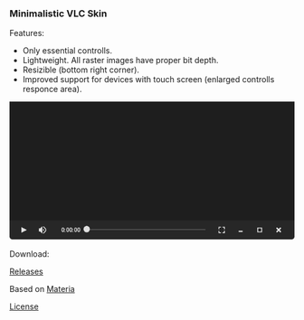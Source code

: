 ### Minimalistic VLC Skin

Features:
 - Only essential controlls.
 - Lightweight. All raster images have proper bit depth.
 - Resizible (bottom right corner).
 - Improved support for devices with touch screen (enlarged controlls responce area).
 
 ![Screenshot](https://github.com/7Koston/mvs/blob/main/screenshots/window.png)
 
Download:
 
 [Releases](https://github.com/7Koston/mvs/releases)
 
Based on [Materia](https://github.com/PapirusDevelopmentTeam/materia-vlc)
 
[License](https://github.com/7Koston/mvs/blob/main/LICENSE)